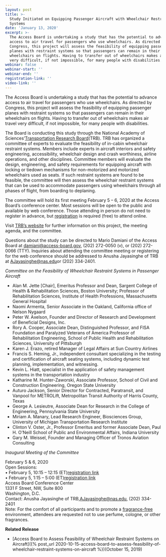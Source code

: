 ```yaml
---
layout: post
title: >-
  Study Initiated on Equipping Passenger Aircraft with Wheelchair Restraint
  Systems
date: 'January 13, 2020'
excerpt: >-
  The Access Board is undertaking a study that has the potential to advance
  access to air travel for passengers who use wheelchairs. As directed by
  Congress, this project will assess the feasibility of equipping passenger
  planes with restraint systems so that passengers can remain in their
  wheelchairs on flights. Having to transfer out of wheelchairs makes air travel
  very difficult, if not impossible, for many people with disabilities.
webinar: false
webinar-start: ''
webinar-end: ''
registration-link: ''
video-link: ''
---
```



The Access Board is undertaking a study that has the potential to advance access to air travel for passengers who use wheelchairs. As directed by Congress, this project will assess the feasibility of equipping passenger planes with restraint systems so that passengers can remain in their wheelchairs on flights. Having to transfer out of wheelchairs makes air travel very difficult, if not impossible, for many people with disabilities.

The Board is conducting this study through the National Academy of Sciences’[Transportation Research Board](http://www.trb.org/Main/Home.aspx)(TRB). TRB has organized a committee of experts to evaluate the feasibility of in-cabin wheelchair restraint systems. Members include experts in aircraft interiors and safety engineering, accessibility, wheelchair design and crash worthiness, airline operations, and other disciplines. Committee members will evaluate the design, engineering, and safety requirements for equipping aircraft with locking or tiedown mechanisms for non-motorized and motorized wheelchairs used as seats. If such restraint systems are found to be feasible, the committee will then assess the wheelchair restraint systems that can be used to accommodate passengers using wheelchairs through all phases of flight, from boarding to deplaning.

The committee will hold its first meeting February 5 – 6, 2020 at the Access Board’s conference center. Most sessions will be open to the public and available by web conference. Those attending in person do not need to register in advance, but [registration](http://www.trb.org/Calendar/Blurbs/180140.aspx) is required (free) to attend online.

Visit [TRB’s website](https://www8.nationalacademies.org/pa/projectview.aspx?key=51840) for further information on this project, the meeting agenda, and the committee.

Questions about the study can be directed to Mario Damiani of the Access Board at [damiani@access-board.gov](mailto:damiani@access-board.gov), (202) 272-0050 (v), or (202) 272-0066 (TTY). Inquiries about attending the committee meeting or registering for the web conference should be addressed to Anusha Jayasinghe of TRB at [AJayasinghe@nas.edu](mailto:AJayasinghe@nas.edu)or (202) 334-2401.



*Committee on the Feasibility of Wheelchair Restraint Systems in Passenger Aircraft*

* Alan M. Jette \[Chair], Emeritus Professor and Dean, Sargent College of Health & Rehabilitation Sciences, Boston University; Professor of Rehabilitation Sciences, Institute of Health Professions, Massachusetts General Hospital
* Naomi Armenta, Senior Associate in the Oakland, California office of Nelson Nygaard
* Peter W. Axelson, Founder and Director of Research and Development of Beneficial Designs, Inc.
* Rory A. Cooper, Associate Dean, Distinguished Professor, and FISA Foundation and Paralyzed Veterans of America Professor of Rehabilitation Engineering, School of Public Health and Rehabilitation Sciences, University of Pittsburgh
* Karen J. Erazo, retired Manager of Legal Affairs at Sun Country Airlines
* Francis S. Heming, Jr., independent consultant specializing in the testing and certification of aircraft seating systems, including dynamic test planning, implementation, and witnessing.
* Kevin L. Hiatt, specialist in the application of safety management systems in the transportation industry
* Katharine M. Hunter-Zaworski, Associate Professor, School of Civil and Construction Engineering, Oregon State University
* Auturo Jackson, Senior Director for Contracted, Paratransit, and Vanpool for METROLift, Metropolitan Transit Authority of Harris County, Texas
* George A. Lesieutre, Associate Dean for Research in the College of Engineering, Pennsylvania State University
* Miriam A. Manary, Lead Research Engineer, Biosciences Group, University of Michigan Transportation Research Institute
* Clinton V. Oster, Jr., Professor Emeritus and former Associate Dean, Paul H. O'Neill School of Public and Environmental Affairs, Indiana University
* Gary M. Weissel, Founder and Managing Officer of Tronos Aviation Consulting



*Inaugural Meeting of the Committee*

February 5 & 6, 2020\
Open Sessions:\
• February 5, 10:15 – 12:15 (ET)[registration link](https://register.gotowebinar.com/register/4086741088536326913)\
• February 5, 1:15 – 5:00 (ET)[registration link](https://register.gotowebinar.com/register/2729926147674705153)\
Access Board Conference Center\
1331 F Street, NW, Suite 800\
Washington, D.C.\
Contact: Anusha Jayasinghe of TRB,[AJayasinghe@nas.edu](mailto:AJayasinghe@nas.edu), (202) 334-2401\
Note: For the comfort of all participants and to promote a [fragrance-free](https://www.access-board.gov/the-board/policies/fragrance-free-environment) environment, attendees are requested not to use perfume, cologne, or other fragrances.



**Related Release**

* [Access Board to Assess Feasibility of Wheelchair Restraint Systems on Aircraft]({% post_url 2020-10-15-access-board-to-assess-feasibility-of-wheelchair-restraint-systems-on-aircraft %})(October 15, 2019)
